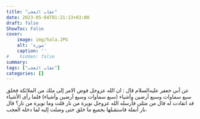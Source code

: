 ```yaml
---
title: "عقاب العجب"
date: 2023-05-04T01:21:13+03:00
draft: false
ShowToc: False
cover:
    image: img/hala.JPG
    alt: 'صورة'
    caption: ''
#    hidden: false
summary: 
tags: ["عقاب العجب"]
categories: []
---
```

عن أبي جعفر عليه‌السلام قال : ان الله عزوجل فوض الامر إلى ملك من الملائكة فخلق سبع سماوات
وسبع أرضين وأشياء (سبع سماوات وسبع أرضين وأشياء) فلما رأى الأشياء
قد انقادت له قال من مثلي فأرسله الله عزوجل نويرة من نار قلت وما
نويرة من نار؟ قال نار أنملة فاستقبلها بجميع ما خلق حتى وصلت إليه
لما دخله العجب.

